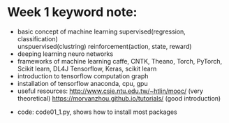 # Week 1 keyword note:
- basic concept of machine learning
    supervised(regression, classification)  
    unspuervised(clustring) 
    reinforcement(action, state, reward)  
- deeping learning
    neuro networks
- frameworks of machine learning
    caffe, CNTK, Theano, Torch, PyTorch, Scikit learn, DL4J
    Tensorflow, Keras, scikit learn
- introduction to tensorflow
    computation graph
- installation of tensorflow
    anaconda, cpu, gpu
- useful resources:
    http://www.csie.ntu.edu.tw/~htlin/mooc/   (very theoretical)
    https://morvanzhou.github.io/tutorials/ (good introduction)

* code: 
    code01_1.py, shows how to install most packages